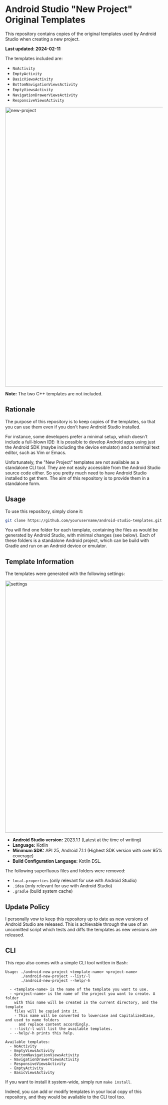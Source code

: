 # Android Studio "New Project" Original Templates 

This repository contains copies of the original templates used by Android Studio when creating a new project.

**Last updated: 2024-02-11**

The templates included are:

- `NoActivity`
- `EmptyActivity`
- `BasicViewsActivity`
- `BottomNavigationViewsActivity`
- `EmptyViewsActivity`
- `NavigationDrawerViewsActivity`
- `ResponsiveViewsActivity`

<img width="894" alt="new-project" src="https://github.com/sebastiancarlos/android-studio-new-project-original-templates/assets/88276600/1d7f574c-c80c-43b5-b0fd-71dedb960086">

**Note:** The two C++ templates are not included.

## Rationale

The purpose of this repository is to keep copies of the templates, so that you
can use them even if you don't have Android Studio installed. 

For instance, some developers prefer a minimal setup, which doesn't include a
full-blown IDE: It is possible to develop Android apps using just the Android
SDK (maybe including the device emulator) and a terminal text editor, such as
Vim or Emacs.

Unfortunately, the "New Project" templates are not available as a standalone
CLI tool. They are not easily accessible from the Android Studio source code
either. So you pretty much need to have Android Studio installed to get them.
The aim of this repository is to provide them in a standalone form.

## Usage

To use this repository, simply clone it:

```bash
git clone https://github.com/yourusername/android-studio-templates.git
```

You will find one folder for each template, containing the files as would be
generated by Android Studio, with minimal changes (see below). Each of these
folders is a standalone Android project, which can be build with Gradle and
run on an Android device or emulator.

## Template Information

The templates were generated with the following settings:

<img width="806" alt="settings" src="https://github.com/sebastiancarlos/android-studio-new-project-original-templates/assets/88276600/6cfc8ce4-ce75-4df5-8363-f8debd7980d9">

- **Android Studio version:** 2023.1.1 (Latest at the time of writing)
- **Language:** Kotlin
- **Minimum SDK:** API 25, Android 7.1.1 (Highest SDK version with over 95%
  coverage)
- **Build Configuration Language:** Kotlin DSL.

The following superfluous files and folders were removed:
- `local.properties` (only relevant for use with Android Studio)
- `.idea` (only relevant for use with Android Studio)
- `.gradle` (build system cache)

## Update Policy

I personally vow to keep this repository up to date as new versions of Android
Studio are released. This is achievable through the use of an uncomitted script
which tests and diffs the templates as new versions are released.

## CLI

This repo also comes with a simple CLI tool written in Bash:

```
Usage: ./android-new-project <template-name> <project-name>
       ./android-new-project --list/-l
       ./android-new-project --help/-h

  - <template-name> is the name of the template you want to use.
  - <project-name> is the name of the project you want to create. A folder
    with this name will be created in the current directory, and the template
    files will be copied into it.
    - This name will be converted to lowercase and CapitalizedCase, and used to name folders
      and replace content accordingly.
  - --list/-l will list the available templates.
  - --help/-h prints this help.

Available templates:
  - NoActivity
  - EmptyViewsActivity
  - BottomNavigationViewsActivity
  - NavigationDrawerViewsActivity
  - ResponsiveViewsActivity
  - EmptyActivity
  - BasicViewsActivity
```

If you want to install it system-wide, simply run `make install`.

Indeed, you can add or modify templates in your local copy of this
repository, and they would be available to the CLI tool too.
